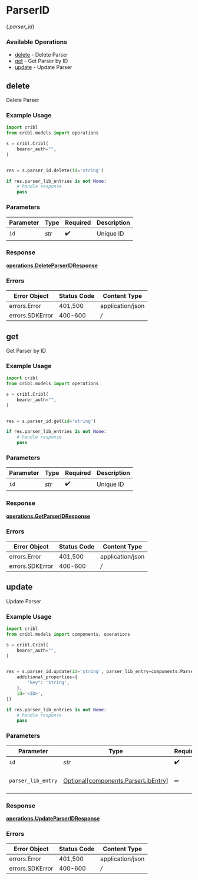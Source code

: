 # ParserID
(*.parser_id*)

### Available Operations

* [delete](#delete) - Delete Parser
* [get](#get) - Get Parser by ID
* [update](#update) - Update Parser

## delete

Delete Parser

### Example Usage

```python
import cribl
from cribl.models import operations

s = cribl.Cribl(
    bearer_auth="",
)


res = s.parser_id.delete(id='string')

if res.parser_lib_entries is not None:
    # handle response
    pass
```

### Parameters

| Parameter          | Type               | Required           | Description        |
| ------------------ | ------------------ | ------------------ | ------------------ |
| `id`               | *str*              | :heavy_check_mark: | Unique ID          |


### Response

**[operations.DeleteParserIDResponse](../../models/operations/deleteparseridresponse.md)**
### Errors

| Error Object     | Status Code      | Content Type     |
| ---------------- | ---------------- | ---------------- |
| errors.Error     | 401,500          | application/json |
| errors.SDKError  | 400-600          | */*              |

## get

Get Parser by ID

### Example Usage

```python
import cribl
from cribl.models import operations

s = cribl.Cribl(
    bearer_auth="",
)


res = s.parser_id.get(id='string')

if res.parser_lib_entries is not None:
    # handle response
    pass
```

### Parameters

| Parameter          | Type               | Required           | Description        |
| ------------------ | ------------------ | ------------------ | ------------------ |
| `id`               | *str*              | :heavy_check_mark: | Unique ID          |


### Response

**[operations.GetParserIDResponse](../../models/operations/getparseridresponse.md)**
### Errors

| Error Object     | Status Code      | Content Type     |
| ---------------- | ---------------- | ---------------- |
| errors.Error     | 401,500          | application/json |
| errors.SDKError  | 400-600          | */*              |

## update

Update Parser

### Example Usage

```python
import cribl
from cribl.models import components, operations

s = cribl.Cribl(
    bearer_auth="",
)


res = s.parser_id.update(id='string', parser_lib_entry=components.ParserLibEntry(
    additional_properties={
        "key": 'string',
    },
    id='<ID>',
))

if res.parser_lib_entries is not None:
    # handle response
    pass
```

### Parameters

| Parameter                                                                    | Type                                                                         | Required                                                                     | Description                                                                  |
| ---------------------------------------------------------------------------- | ---------------------------------------------------------------------------- | ---------------------------------------------------------------------------- | ---------------------------------------------------------------------------- |
| `id`                                                                         | *str*                                                                        | :heavy_check_mark:                                                           | Unique ID                                                                    |
| `parser_lib_entry`                                                           | [Optional[components.ParserLibEntry]](../../models/shared/parserlibentry.md) | :heavy_minus_sign:                                                           | Parser object to be updated                                                  |


### Response

**[operations.UpdateParserIDResponse](../../models/operations/updateparseridresponse.md)**
### Errors

| Error Object     | Status Code      | Content Type     |
| ---------------- | ---------------- | ---------------- |
| errors.Error     | 401,500          | application/json |
| errors.SDKError  | 400-600          | */*              |
